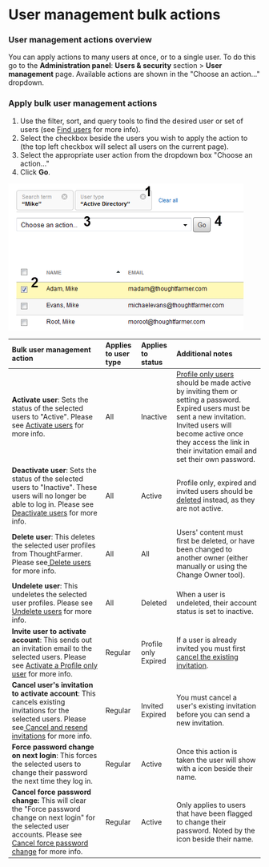 # User management bulk actions



### User management actions overview <a id="section2"></a>

You can apply actions to many users at once, or to a single user. To do this go to the **Administration panel**: **Users & security** section &gt; **User management** page. Available actions are shown in the "Choose an action..." dropdown.

### Apply bulk user management actions

1. Use the filter, sort, and query tools to find the desired user or set of users \(see [Find users](https://community.thoughtfarmer.com/content/105964) for more info\).
2. Select the checkbox beside the users you wish to apply the action to \(the top left checkbox will select all users on the current page\).
3. Select the appropriate user action from the dropdown box "Choose an action..."
4. Click **Go**.

![](../../.gitbook/assets/1%20%289%29.png)



| Bulk user management action | Applies to user type | Applies to status | Additional notes |
| :--- | :--- | :--- | :--- |
| **Activate user**: Sets the status of the selected users to "Active". Please see [Activate users](activate-users.md) for more info. | All | Inactive | [Profile only users](activate-profile-only-users.md) should be made active by inviting them or setting a password.  Expired users must be sent a new invitation.  Invited users will become active once they access the link in their invitation email and set their own password. |
| **Deactivate user**: Sets the status of the selected users to "Inactive". These users will no longer be able to log in. Please see [Deactivate users](deactivate-users.md) for more info. | All | Active | Profile only, expired and invited users should be [deleted](https://community.thoughtfarmer.com/content/105943) instead, as they are not active. |
| **Delete user**: This deletes the selected user profiles from ThoughtFarmer. Please see[ Delete users](delete-users.md) for more info. | All | All | Users' content must first be deleted, or have been changed to another owner \(either manually or using the Change Owner tool\). |
| **Undelete user**: This undeletes the selected user profiles. Please see [Undelete users](undelete-users.md) for more info. | All | Deleted | When a user is undeleted, their account status is set to inactive. |
| **Invite user to activate account**: This sends out an invitation email to the selected users. Please see [Activate a Profile only user](activate-profile-only-users.md) for more info. | Regular | Profile only Expired | If a user is already invited you must first [cancel the existing invitation](cancel-and-resend-invitations.md). |
| **Cancel user's invitation to activate account**: This cancels existing invitations for the selected users. Please see[ Cancel and resend invitations](cancel-and-resend-invitations.md) for more info. | Regular | Invited Expired | You must cancel a user's existing invitation before you can send a new invitation. |
| **Force password change on next login**: This forces the selected users to change their password the next time they log in. | Regular | Active | Once this action is taken the user will show with a icon beside their name. |
| **Cancel force password change:** This will clear the "Force password change on next login" for the selected user accounts. Please see [Cancel force password change](cancel-force-password-change.md) for more info. | Regular | Active | Only applies to users that have been flagged to change their password. Noted by the icon beside their name. |

